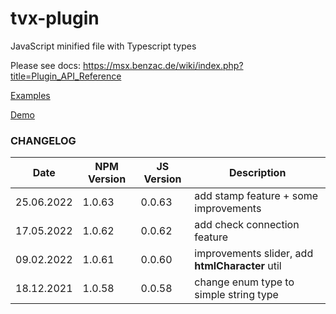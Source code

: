 # tvx-plugin

JavaScript minified file with Typescript types

Please see docs: https://msx.benzac.de/wiki/index.php?title=Plugin_API_Reference

[Examples](https://github.com/benzac-de/msx-interaction-plugin-examples)

[Demo](http://msx.benzac.de/?start=menu:request:interaction:init@http://msx.benzac.de/github/msx-interaction-plugin-examples/index.html)

### CHANGELOG

| Date       | NPM Version | JS Version | Description                                     |
|------------|-------------|------------|-------------------------------------------------|
| 25.06.2022 | 1.0.63      | 0.0.63     | add stamp feature + some improvements           |
| 17.05.2022 | 1.0.62      | 0.0.62     | add check connection feature                    |
| 09.02.2022 | 1.0.61      | 0.0.60     | improvements slider, add **htmlCharacter** util |
| 18.12.2021 | 1.0.58      | 0.0.58     | change enum type to simple string type          |